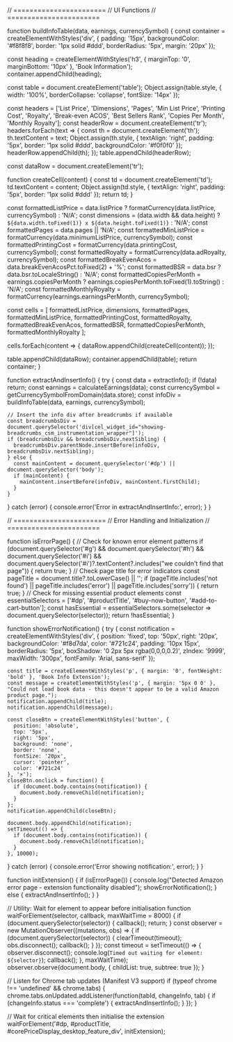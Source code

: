 
// =======================
// UI Functions
// =======================

function buildInfoTable(data, earnings, currencySymbol) {
  const container = createElementWithStyles('div', {
    padding: '15px',
    backgroundColor: '#f8f8f8',
    border: '1px solid #ddd',
    borderRadius: '5px',
    margin: '20px'
  });
  
  const heading = createElementWithStyles('h3', { marginTop: '0', marginBottom: '10px' }, 'Book Information');
  container.appendChild(heading);
  
  const table = document.createElement('table');
  Object.assign(table.style, {
    width: '100%',
    borderCollapse: 'collapse',
    fontSize: '14px'
  });
  
  const headers = ['List Price', 'Dimensions', 'Pages', 'Min List Price', 'Printing Cost', 'Royalty', 'Break-even ACOS', 'Best Sellers Rank', 'Copies Per Month', 'Monthly Royalty'];
  const headerRow = document.createElement('tr');
  headers.forEach(text => {
    const th = document.createElement('th');
    th.textContent = text;
    Object.assign(th.style, {
      textAlign: 'right',
      padding: '5px',
      border: '1px solid #ddd',
      backgroundColor: '#f0f0f0'
    });
    headerRow.appendChild(th);
  });
  table.appendChild(headerRow);
  
  const dataRow = document.createElement('tr');
  
  function createCell(content) {
    const td = document.createElement('td');
    td.textContent = content;
    Object.assign(td.style, {
      textAlign: 'right',
      padding: '5px',
      border: '1px solid #ddd'
    });
    return td;
  }
  
  const formattedListPrice = data.listPrice ? formatCurrency(data.listPrice, currencySymbol) : 'N/A';
  const dimensions = (data.width && data.height) ? `${data.width.toFixed(1)} x ${data.height.toFixed(1)}` : 'N/A';
  const formattedPages = data.pages || 'N/A';
  const formattedMinListPrice = formatCurrency(data.minimumListPrice, currencySymbol);
  const formattedPrintingCost = formatCurrency(data.printingCost, currencySymbol);
  const formattedRoyalty = formatCurrency(data.adRoyalty, currencySymbol);
  const formattedBreakEvenAcos = data.breakEvenAcosPct.toFixed(2) + '%';
  const formattedBSR = data.bsr ? data.bsr.toLocaleString() : 'N/A';
  const formattedCopiesPerMonth = earnings.copiesPerMonth ? earnings.copiesPerMonth.toFixed(1).toString() : 'N/A';
  const formattedMonthlyRoyalty = formatCurrency(earnings.earningsPerMonth, currencySymbol);
  
  const cells = [
    formattedListPrice,
    dimensions,
    formattedPages,
    formattedMinListPrice,
    formattedPrintingCost,
    formattedRoyalty,
    formattedBreakEvenAcos,
    formattedBSR,
    formattedCopiesPerMonth,
    formattedMonthlyRoyalty
  ];
  
  cells.forEach(content => {
    dataRow.appendChild(createCell(content));
  });
  
  table.appendChild(dataRow);
  container.appendChild(table);
  return container;
}

function extractAndInsertInfo() {
  try {
    const data = extractInfo();
    if (!data) return;
    const earnings = calculateEarnings(data);
    const currencySymbol = getCurrencySymbolFromDomain(data.store);
    const infoDiv = buildInfoTable(data, earnings, currencySymbol);
    
    // Insert the info div after breadcrumbs if available
    const breadcrumbsDiv = document.querySelector('div[cel_widget_id="showing-breadcrumbs_csm_instrumentation_wrapper"]');
    if (breadcrumbsDiv && breadcrumbsDiv.nextSibling) {
      breadcrumbsDiv.parentNode.insertBefore(infoDiv, breadcrumbsDiv.nextSibling);
    } else {
      const mainContent = document.querySelector('#dp') || document.querySelector('body');
      if (mainContent) {
        mainContent.insertBefore(infoDiv, mainContent.firstChild);
      }
    }
  } catch (error) {
    console.error('Error in extractAndInsertInfo:', error);
  }
}

// =======================
// Error Handling and Initialization
// =======================

function isErrorPage() {
  // Check for known error element patterns
  if (document.querySelector('#g') &&
      document.querySelector('#h') &&
      document.querySelector('#i') &&
      document.querySelector('#i')?.textContent?.includes("we couldn't find that page")) {
    return true;
  }
  // Check page title for error indicators
  const pageTitle = document.title?.toLowerCase() || '';
  if (pageTitle.includes('not found') || pageTitle.includes('error') || pageTitle.includes('sorry')) {
    return true;
  }
  // Check for missing essential product elements
  const essentialSelectors = ['#dp', '#productTitle', '#buy-now-button', '#add-to-cart-button'];
  const hasEssential = essentialSelectors.some(selector => document.querySelector(selector));
  return !hasEssential;
}

function showErrorNotification() {
  try {
    const notification = createElementWithStyles('div', {
      position: 'fixed',
      top: '50px',
      right: '20px',
      backgroundColor: '#f8d7da',
      color: '#721c24',
      padding: '10px 15px',
      borderRadius: '5px',
      boxShadow: '0 2px 5px rgba(0,0,0,0.2)',
      zIndex: '9999',
      maxWidth: '300px',
      fontFamily: 'Arial, sans-serif'
    });
    
    const title = createElementWithStyles('p', { margin: '0', fontWeight: 'bold' }, 'Book Info Extension');
    const message = createElementWithStyles('p', { margin: '5px 0 0' }, "Could not load book data - this doesn't appear to be a valid Amazon product page.");
    notification.appendChild(title);
    notification.appendChild(message);
    
    const closeBtn = createElementWithStyles('button', {
      position: 'absolute',
      top: '5px',
      right: '5px',
      background: 'none',
      border: 'none',
      fontSize: '20px',
      cursor: 'pointer',
      color: '#721c24'
    }, '×');
    closeBtn.onclick = function() {
      if (document.body.contains(notification)) {
        document.body.removeChild(notification);
      }
    };
    notification.appendChild(closeBtn);
    
    document.body.appendChild(notification);
    setTimeout(() => {
      if (document.body.contains(notification)) {
        document.body.removeChild(notification);
      }
    }, 10000);
  } catch (error) {
    console.error('Error showing notification:', error);
  }
}

function initExtension() {
  if (isErrorPage()) {
    console.log("Detected Amazon error page - extension functionality disabled");
    showErrorNotification();
  } else {
    extractAndInsertInfo();
  }
}

// Utility: Wait for element to appear before initialisation
function waitForElement(selector, callback, maxWaitTime = 8000) {
  if (document.querySelector(selector)) {
    callback();
    return;
  }
  const observer = new MutationObserver((mutations, obs) => {
    if (document.querySelector(selector)) {
      clearTimeout(timeout);
      obs.disconnect();
      callback();
    }
  });
  const timeout = setTimeout(() => {
    observer.disconnect();
    console.log(`Timed out waiting for element: ${selector}`);
    callback();
  }, maxWaitTime);
  observer.observe(document.body, { childList: true, subtree: true });
}

// Listen for Chrome tab updates (Manifest V3 support)
if (typeof chrome !== 'undefined' && chrome.tabs) {
  chrome.tabs.onUpdated.addListener(function(tabId, changeInfo, tab) {
    if (changeInfo.status === 'complete') {
      extractAndInsertInfo();
    }
  });
}

// Wait for critical elements then initialise the extension
waitForElement('#dp, #productTitle, #corePriceDisplay_desktop_feature_div', initExtension);
